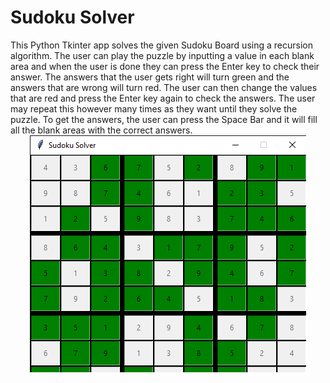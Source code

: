 # Sudoku Solver
<div>
  This Python Tkinter app solves the given Sudoku Board using a recursion algorithm. The user can play the puzzle
  by inputting a value in each blank area and when the user is done they can press the Enter key to check their answer.
  The answers that the user gets right will turn green and the answers that are wrong will turn red. The user can then
  change the values that are red and press the Enter key again to check the answers. The user may repeat this however
  many times as they want until they solve the puzzle. To get the answers, the user can press the Space Bar and it will
  fill all the blank areas with the correct answers.
</div>
<div style="text-align: center">  
<img src="https://raw.githubusercontent.com/bgankhuyag/sudoku/master/images/sudoku.png">
</div>

